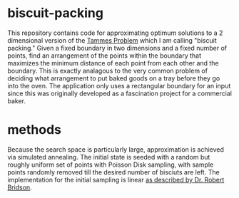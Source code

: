 # biscuit-packing
This repository contains code for approximating optimum solutions to a 2 dimensional version of the [Tammes Problem](https://en.wikipedia.org/wiki/Tammes_problem) which I am calling "biscuit packing." Given a fixed boundary in two dimensions and a fixed number of points, find an arrangement of the points within the boundary that maximizes the minimum distance of each point from each other and the boundary. This is exactly analagous to the very common problem of deciding what arrangement to put baked goods on a tray before they go into the oven. The application only uses a rectangular boundary for an input since this was originally developed as a fascination project for a commercial baker.

# methods
Because the search space is particularly large, approximation is achieved via simulated annealing. The initial state is seeded with a random but roughly uniform set of points with Poisson Disk sampling, with sample points randomly removed till the desired number of bisciuts are left. The implementation for the initial sampling is linear [as described by Dr. Robert Bridson](http://www.cs.ubc.ca/~rbridson/docs/bridson-siggraph07-poissondisk.pdf).

